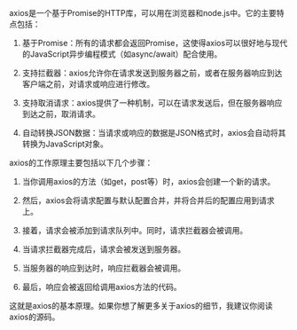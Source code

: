 axios是一个基于Promise的HTTP库，可以用在浏览器和node.js中。它的主要特点包括：

1. 基于Promise：所有的请求都会返回Promise，这使得axios可以很好地与现代的JavaScript异步编程模式（如async/await）配合使用。
    
2. 支持拦截器：axios允许你在请求发送到服务器之前，或者在服务器响应到达客户端之前，对请求或响应进行修改。
    
3. 支持取消请求：axios提供了一种机制，可以在请求发送后，但在服务器响应到达之前，取消请求。
    
4. 自动转换JSON数据：当请求或响应的数据是JSON格式时，axios会自动将其转换为JavaScript对象。
    

axios的工作原理主要包括以下几个步骤：

1. 当你调用axios的方法（如get，post等）时，axios会创建一个新的请求。
    
2. 然后，axios会将请求配置与默认配置合并，并将合并后的配置应用到请求上。
    
3. 接着，请求会被添加到请求队列中。同时，请求拦截器会被调用。
    
4. 当请求拦截器完成后，请求会被发送到服务器。
    
5. 当服务器的响应到达时，响应拦截器会被调用。
    
6. 最后，响应会被返回给调用axios方法的代码。
    

这就是axios的基本原理。如果你想了解更多关于axios的细节，我建议你阅读axios的源码。